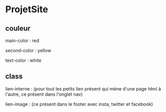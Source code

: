 # ProjetSite

## couleur

main-color : red

second-color : yellow

text-color : white

## class
lien-interne : (pour tout les petits lien présent qui mène d'une page html à l'autre, ce présent dans l'onglet nav)

lien-image : (ce présent dans le footer avec insta, twitter et facebook)
